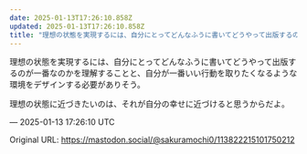 ```yaml
---
date: 2025-01-13T17:26:10.858Z
updated: 2025-01-13T17:26:10.858Z
title: "理想の状態を実現するには、自分にとってどんなふうに書いてどうやって出版するのが一[...]"
---
```


<p>理想の状態を実現するには、自分にとってどんなふうに書いてどうやって出版するのが一番なのかを理解することと、自分が一番いい行動を取りたくなるような環境をデザインする必要がありそう。</p><p>理想の状態に近づきたいのは、それが自分の幸せに近づけると思うからだよ。</p>

&mdash; 2025-01-13 17:26:10 UTC

Original URL: https://mastodon.social/@sakuramochi0/113822215101750212
